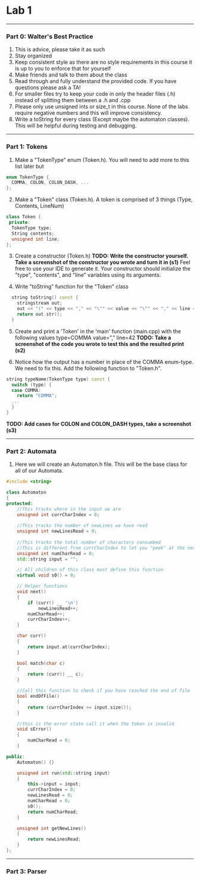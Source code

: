 # Lab 1
---
### Part 0: Walter's Best Practice
1. This is advice, please take it as such
2. Stay organized
3. Keep consistent style as there are no style requirements in this course it is up to you to enforce that for yourself
4. Make friends and talk to them about the class
5. Read through and fully understand the provided code. If you have questions please ask a TA!
6. For smaller files try to keep your code in only the header files (.h) instead of splitting them between a .h and .cpp
7. Please only use unsigned ints or size_t in this course. None of the labs require negative numbers and this will improve consistency.
8. Write a toString for every class (Except maybe the automaton classes). This will be helpful during testing and debugging.
---
### Part 1: Tokens
1. Make a "TokenType" enum (Token.h). You will need to add more to this list later but 
```c++
enum TokenType {
  COMMA, COLON, COLON_DASH, ...
};
```

2. Make a "Token" class (Token.h). A token is comprised of 3 things (Type, Contents, LineNum)
```c++
class Token {
 private:
  TokenType type;
  String contents;
  unsigned int line;
};
```

3. Create a constructor (Token.h)
__TODO: Write the constructor yourself. Take a screenshot of the constructor you wrote and turn it in (s1)__ Feel free to use your IDE to generate it. Your constructor should initialize the "type", "contents", and "line" variables using its arguments.

4. Write "toString" function for the "Token" class
~~~c++
  string toString() const {
    stringstream out;
    out << "(" << type << "," << "\"" << value << "\"" << "," << line << ")";
    return out.str();
  }
~~~

5. Create and print a 'Token' in the 'main' function (main.cpp) with the following values
type=COMMA
value=","
line=42
__TODO: Take a screenshot of the code you wrote to test this and the resulted print (s2)__

6. Notice how the output has a number in place of the COMMA enum-type. We need to fix this. Add the following function to "Token.h". 
```c++
string typeName(TokenType type) const {
  switch (type) {
  case COMMA:
    return "COMMA";
  ...
  }
}
```
__TODO: Add cases for COLON and COLON_DASH types, take a screenshot (s3)__

---
### Part 2: Automata
1. Here we will create an Automaton.h file. This will be the base class for all of our Automata.

```c++
#include <string>

class Automaton
{
protected:
    //This tracks where in the input we are
    unsigned int currCharIndex = 0;
	
    //This tracks the number of newLines we have read
    unsigned int newLinesRead = 0;
	
	//This tracks the total number of characters consumbed
	//This is different from currCharIndex to let you "peek" at the next input without consiming it
    unsigned int numCharRead = 0;
    std::string input = "";

    // All children of this class must define this function
    virtual void s0() = 0;

    // Helper functions
    void next()
    {
        if (curr() __ '\n')
            newLinesRead++;
        numCharRead++;
        currCharIndex++;
    }

    char curr()
    {
        return input.at(currCharIndex);
    }

    bool match(char c)
    {
        return (curr() __ c);
    }

    //Call this function to check if you have reached the end of file
    bool endOfFile()
    {
        return (currCharIndex >= input.size());
    }

    //this is the error state call it when the token is invalid
    void sError()
    {
        numCharRead = 0;
    }

public:
    Automaton() {}

    unsigned int run(std::string input)
    {
        this->input = input;
        currCharIndex = 0;
        newLinesRead = 0;
        numCharRead = 0;
        s0();
        return numCharRead;
    }

    unsigned int getNewLines()
    {
        return newLinesRead;
    }
};
```
<add more here>

---
### Part 3: Parser